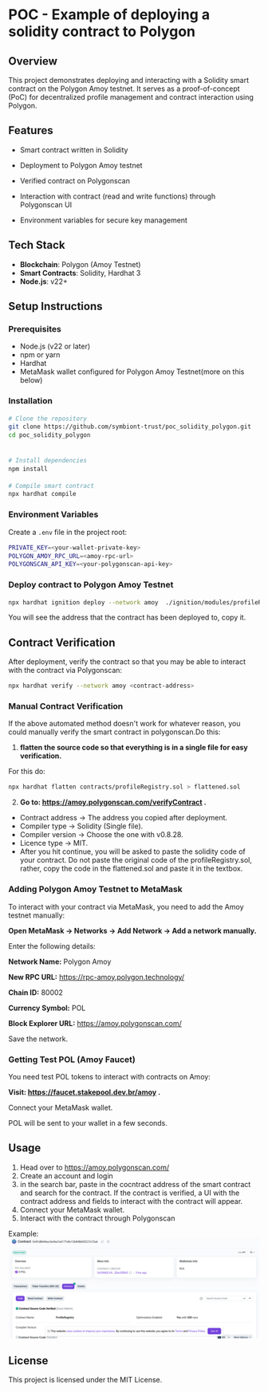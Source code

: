 # POC - Example of deploying a solidity contract to Polygon

## Overview

This project demonstrates deploying and interacting with a Solidity smart contract on the Polygon Amoy testnet. It serves as a proof-of-concept (PoC) for decentralized profile management and contract interaction using Polygon.



## Features

* Smart contract written in Solidity

* Deployment to Polygon Amoy testnet

* Verified contract on Polygonscan

* Interaction with contract (read and write functions) through Polygonscan UI

* Environment variables for secure key management



## Tech Stack

* **Blockchain**: Polygon (Amoy Testnet)
* **Smart Contracts**: Solidity, Hardhat 3
* **Node.js**: v22+



## Setup Instructions

### Prerequisites

* Node.js (v22 or later)
* npm or yarn
* Hardhat
* MetaMask wallet configured for Polygon Amoy Testnet(more on this below)


### Installation

```bash
# Clone the repository
git clone https://github.com/symbiont-trust/poc_solidity_polygon.git
cd poc_solidity_polygon


# Install dependencies
npm install

# Compile smart contract
npx hardhat compile

```


### Environment Variables

Create a `.env` file in the project root:

```bash
PRIVATE_KEY=<your-wallet-private-key>
POLYGON_AMOY_RPC_URL=<amoy-rpc-url>
POLYGONSCAN_API_KEY=<your-polygonscan-api-key>
```


### Deploy contract to Polygon Amoy Testnet

```bash
npx hardhat ignition deploy --network amoy  ./ignition/modules/profileRegistry.ts 
```
You will see the address that the contract has been deployed to, copy it.


## Contract Verification

After deployment, verify the contract so that you may be able to interact with the contract via Polygonscan:

```bash
npx hardhat verify --network amoy <contract-address>
```


### Manual Contract Verification
If the above automated method doesn't work for whatever reason, you could manually verify the smart contract in polygonscan.Do this: 

1. **flatten the source code so that everything is in a single file for easy verification.**

For this do: 
```bash
npx hardhat flatten contracts/profileRegistry.sol > flattened.sol  
```

2. **Go to: https://amoy.polygonscan.com/verifyContract .**

* Contract address -> The address you copied after deployment.
* Compiler type -> Solidity (Single file).
* Compiler version -> Choose the one with v0.8.28.
* Licence type -> MIT.
* After you hit continue, you will be asked to paste the solidity code of your contract.
Do not paste the original code of the profileRegistry.sol, rather, copy the code in the flattened.sol and paste it in the textbox.


### Adding Polygon Amoy Testnet to MetaMask

To interact with your contract via MetaMask, you need to add the Amoy testnet manually:

**Open MetaMask → Networks → Add Network → Add a network manually.**

Enter the following details:

**Network Name:** Polygon Amoy

**New RPC URL:** https://rpc-amoy.polygon.technology/

**Chain ID:** 80002

**Currency Symbol:** POL

**Block Explorer URL:** https://amoy.polygonscan.com/

Save the network.


### Getting Test POL (Amoy Faucet)

You need test POL tokens to interact with contracts on Amoy:

**Visit: https://faucet.stakepool.dev.br/amoy .**

Connect your MetaMask wallet.

POL will be sent to your wallet in a few seconds.



## Usage
1. Head over to https://amoy.polygonscan.com/  
2. Create an account and login
3. in the search bar, paste in the cocntract address of the smart contract and search for the contract. If     the   contract is verified, a UI with the contract address and fields to interact with the contract will appear.
1. Connect your MetaMask wallet.
3. Interact with the contract through Polygonscan

Example:
![Contract Interaction on Polygonscan](/images/polygonscan-interaction.png)



## License

This project is licensed under the MIT License.
